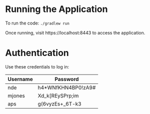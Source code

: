 # Running the Application

To run the code:
```./gradlew run```

Once running, visit https://localhost:8443 to access the application.

# Authentication

Use these credentials to log in:

| Username | Password          |
|----------|------------------|
| nde      | h4*WNfKHN4BP0!zA9# |
| mjones   | Xd_k[REySPrp;im    |
| aps      | g(6vyzEs+_6T-k3     |
